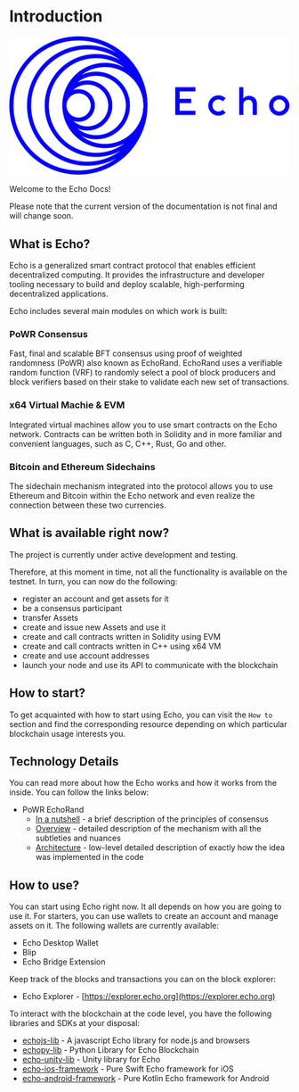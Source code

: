 # Introduction

![](echo-logo.svg)

Welcome to the Echo Docs!

Please note that the current version of the documentation is not final and will change soon.

## What is Echo?

Echo is a generalized smart contract protocol that enables efficient
decentralized computing. It provides the infrastructure and developer
tooling necessary to build and deploy scalable, high-performing
decentralized applications.

Echo includes several main modules on which work is built:

### PoWR Consensus 

Fast, final and scalable BFT consensus using proof of weighted
randomness (PoWR) also known as EchoRand. EchoRand uses a verifiable
random function (VRF) to randomly select a pool of block producers and
block verifiers based on their stake to validate each new set of
transactions.

### x64 Virtual Machie & EVM 

Integrated virtual machines allow you to use smart contracts on the Echo
network. Contracts can be written both in Solidity and in more familiar
and convenient languages, such as C, C++, Rust, Go and other.

### Bitcoin and Ethereum Sidechains

The sidechain mechanism integrated into the protocol allows you to use
Ethereum and Bitcoin within the Echo network and even realize the
connection between these two currencies.


## What is available right now?

The project is currently under active development and testing.

Therefore, at this moment in time, not all the functionality is
available on the testnet. In turn, you can now do the following:

- register an account and get assets for it
- be a consensus participant
- transfer Assets
- create and issue new Assets and use it
- create and call contracts written in Solidity using EVM
- create and call contracts written in С++ using x64 VM
- create and use account addresses
- launch your node and use its API to communicate with the blockchain

## How to start?

To get acquainted with how to start using Echo, you can visit the `How
to` section and find the corresponding resource depending on which
particular blockchain usage interests you.

## Technology Details

You can read more about how the Echo works and how it works from the
inside. You can follow the links below:

- PoWR EchoRand
  - [In a nutshell](../technologies/echorand/in-a-nutshell.md) - a brief description of the principles of consensus
  - [Overview](../technologies/echorand/overview.md) - detailed description of the mechanism with all the subtleties and nuances
  - [Architecture](../technologies/echorand/architecture.md) - low-level detailed description of exactly how the idea was implemented in the code
    
## How to use?

You can start using Echo right now. It all depends on how you are going
to use it. For starters, you can use wallets to create an account and
manage assets on it. The following wallets are currently available:

- Echo Desktop Wallet
- Blip
- Echo Bridge Extension

Keep track of the blocks and transactions you can on the block explorer:

- Echo Explorer - [https://explorer.echo.org](https://explorer.echo.org)

To interact with the blockchain at the code level, you have the
following libraries and SDKs at your disposal: 

- [echojs-lib](https://github.com/echoprotocol/echojs-lib) - A javascript Echo library for node.js and browsers
- [echopy-lib](https://github.com/echoprotocol/echopy-lib) - Python Library for Echo Blockchain 
- [echo-unity-lib](https://github.com/echoprotocol/echo-unity-lib) - Unity library for Echo 
- [echo-ios-framework](https://github.com/echoprotocol/echo-ios-framework) - Pure Swift Echo framework for iOS
- [echo-android-framework](https://github.com/echoprotocol/echo-android-framework) - Pure Kotlin Echo framework for Android

